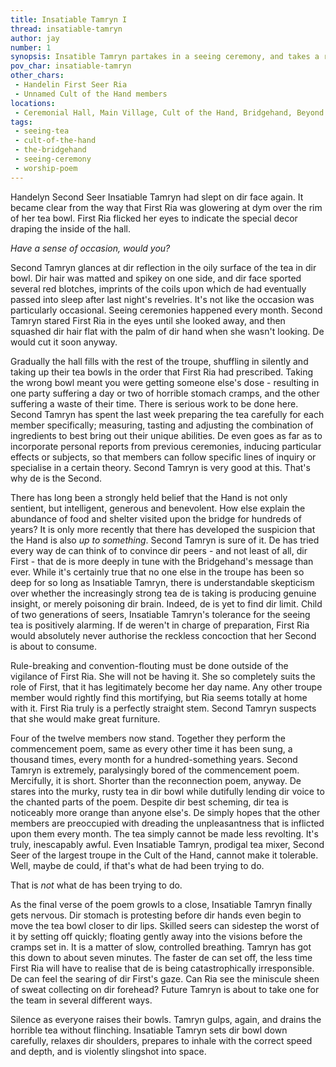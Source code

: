 ```yaml
---
title: Insatiable Tamryn I
thread: insatiable-tamryn
author: jay
number: 1
synopsis: Insatible Tamryn partakes in a seeing ceremony, and takes a risk.
pov_char: insatiable-tamryn
other_chars: 
 - Handelin First Seer Ria
 - Unnamed Cult of the Hand members
locations:
 - Ceremonial Hall, Main Village, Cult of the Hand, Bridgehand, Beyond 11-firthan
tags:
 - seeing-tea
 - cult-of-the-hand
 - the-bridgehand
 - seeing-ceremony
 - worship-poem
---
```

Handelyn Second Seer Insatiable Tamryn had slept on dir face again. It became
clear from the way that First Ria was glowering at dym over the rim of her tea
bowl. First Ria flicked her eyes to indicate the special decor draping the
inside of the hall. 

_Have a sense of occasion, would you?_

Second Tamryn glances at dir reflection in the oily surface of the tea in dir
bowl. Dir hair was matted and spikey on one side, and dir face sported several
red blotches, imprints of the coils upon which de had eventually passed into
sleep after last night's revelries. It's not like the occasion was particularly
occasional. Seeing ceremonies happened every month. Second Tamryn stared First
Ria in the eyes until she looked away, and then squashed dir hair flat with the
palm of dir hand when she wasn't looking. De would cut it soon anyway.

Gradually the hall fills with the rest of the troupe, shuffling in silently
and taking up their tea bowls in the order that First Ria had prescribed.
Taking the wrong bowl meant you were getting someone else's dose - resulting in
one party suffering a day or two of horrible stomach cramps, and the other
suffering a waste of their time. There is serious work to be done here. Second
Tamryn has spent the last week preparing the tea carefully for each member
specifically; measuring, tasting and adjusting the combination of ingredients
to best bring out their unique abilities. De even goes as far as to incorporate
personal reports from previous ceremonies, inducing particular effects or
subjects, so that members can follow specific lines of inquiry or specialise in
a certain theory. Second Tamryn is very good at this. That's why de is the
Second.

There has long been a strongly held belief that the Hand is not only sentient,
but intelligent, generous and benevolent. How else explain the abundance of
food and shelter visited upon the bridge for hundreds of years? It is only more
recently that there has developed the suspicion that the Hand is also _up to
something_. Second Tamryn is sure of it. De has tried every way de can think of
to convince dir peers - and not least of all, dir First - that de is more
deeply in tune with the Bridgehand's message than ever. While it's certainly
true that no one else in the troupe has been so deep for so long as Insatiable
Tamryn, there is understandable skepticism over whether the increasingly strong
tea de is taking is producing genuine insight, or merely poisoning dir brain.
Indeed, de is yet to find dir limit. Child of two generations of seers,
Insatiable Tamryn's tolerance for the seeing tea is positively alarming. If de
weren't in charge of preparation, First Ria would absolutely never authorise
the reckless concoction that her Second is about to consume.

Rule-breaking and convention-flouting must be done outside of the vigilance of
First Ria. She will not be having it. She so completely suits the role of
First, that it has legitimately become her day name. Any other troupe member
would rightly find this mortifying, but Ria seems totally at home with it.
First Ria truly is a perfectly straight stem. Second Tamryn suspects that she
would make great furniture.

Four of the twelve members now stand. Together they perform the commencement
poem, same as every other time it has been sung, a thousand times, every month
for a hundred-something years. Second Tamryn is extremely, paralysingly bored
of the commencement poem. Mercifully, it is short. Shorter than the
reconnection poem, anyway. De stares into the murky, rusty tea in dir bowl
while dutifully lending dir voice to the chanted parts of the poem. Despite dir
best scheming, dir tea is noticeably more orange than anyone else's. De simply
hopes that the other members are preoccupied with dreading the unpleasantness
that is inflicted upon them every month. The tea simply cannot be made less
revolting. It's truly, inescapably awful. Even Insatiable Tamryn, prodigal tea
mixer, Second Seer of the largest troupe in the Cult of the Hand, cannot make
it tolerable. Well, maybe de could, if that's what de had been trying to do.

That is _not_ what de has been trying to do.

As the final verse of the poem growls to a close, Insatiable Tamryn finally
gets nervous. Dir stomach is protesting before dir hands even begin to move the
tea bowl closer to dir lips. Skilled seers can sidestep the worst of it by
setting off quickly; floating gently away into the visions before the cramps
set in. It is a matter of slow, controlled breathing. Tamryn has got this down
to about seven minutes. The faster de can set off, the less time First Ria will
have to realise that de is being catastrophically irresponsible.  De can feel
the searing of dir First's gaze. Can Ria see the miniscule sheen of sweat
collecting on dir forehead? Future Tamryn is about to take one for the team in
several different ways.

Silence as everyone raises their bowls. Tamryn gulps, again, and drains the
horrible tea without flinching. Insatiable Tamryn sets dir bowl down carefully,
relaxes dir shoulders, prepares to inhale with the correct speed and depth, and
is violently slingshot into space.
